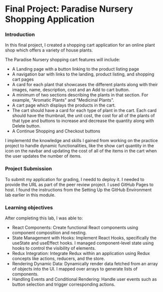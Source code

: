# Final Project: Paradise Nursery Shopping Application
### Introduction
In this final project, I created a shopping cart application for an online plant shop which offers a variety of house plants.

The Paradise Nursery shopping cart features will include:
- A Landing page with a button linking to the product listing page
- A navigation bar with links to the landing, product listing, and shopping cart pages
- A card for each plant that showcases the different plants along with their images, name, description, cost and an Add to cart button.
- A minimum of two sections describing the plants in that section. For example, "Aromatic Plants" and "Medicinal Plants".
- A cart page which displays the products in the cart.
- The cart should have a card for each type of plant in the cart. Each card should have the thumbnail, the unit cost, the cost for all of the plants of that type and buttons to increase and decrease the quantity along with Delete button.
- A Continue Shopping and Checkout buttons

I implementd the knowledge and skills I gained from working on the practice project to handle dynamic functionalities, like the show cart quantity in the icon on the navbar and updating the cost of all of the items in the cart when the user updates the number of items.

### Project Submission
To submit my application for grading, I needd to deploy it. I needed to provide the URL as part of the peer review project. I used GitHub Pages to host. I found the instructions from the Setting Up the GitHub Environment lab earlier in this module.

### Learning objectives
After completing this lab, I was able to:

- React Components: Create functional React components using component composition and nesting.
- State Management with Hooks: Implement React Hooks, specifically the useState and useEffect hooks. I managed component-level state using hooks to control the visibility of elements.
- Redux Integration: Integrate Redux within an application using Redux concepts like actions, reducers, and the store.
- Rendering Dynamic Data: Dynamically render data fetched from an array of objects into the UI. I mapped over arrays to generate lists of components.
- Handling Events and Conditional Rendering: Handle user events such as button selection and trigger corresponding actions.
